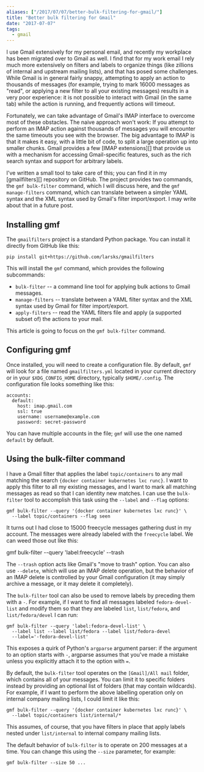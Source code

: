 ```yaml
---
aliases: ["/2017/07/07/better-bulk-filtering-for-gmail/"]
title: "Better bulk filtering for Gmail"
date: "2017-07-07"
tags:
  - gmail
---
```


I use Gmail extensively for my personal email, and recently my
workplace has been migrated over to Gmail as well.  I find that for my
work email I rely much more extensively on filters and labels to
organize things (like zillions of internal and upstream mailing
lists), and that has posed some challenges.  While Gmail is in general
fairly snappy, attempting to apply an action to thousands of messages
(for example, trying to mark 16000 messages as "read", or applying a
new filter to all your existing messages) results in a very poor
experience: it is not possible to interact with Gmail (in the same
tab) while the action is running, and frequently actions will timeout.

Fortunately, we can take advantage of Gmail's IMAP interface to
overcome most of these obstacles.  The naive approach won't work: If
you attempt to perform an IMAP action against thousands of messages
you will encounter the same timeouts you see with the browser.  The
big advantage to IMAP is that it makes it easy, with a little bit of
code, to split a large operation up into smaller chunks. Gmail
provides a few [IMAP extensions][] that provide us with a mechanism
for accessing Gmail-specific features, such as the rich search syntax
and support for arbitrary labels.

I've written a small tool to take care of this; you can find it in my
[gmailfilters][] repository on GitHub.  The project provides two
commands, the `gmf bulk-filter` command, which I will discuss here,
and the `gmf manage-filters` command, which can translate between a
simpler YAML syntax and the XML syntax used by Gmail's filter
import/export.  I may write about that in a future post.

## Installing gmf

The `gmailfilters` project is a standard Python package.  You can
install it directly from GitHub like this:

    pip install git+https://github.com/larsks/gmailfilters

This will install the `gmf` command, which provides the following
subcommands:

- `bulk-filter` -- a command line tool for applying bulk actions to
  Gmail messages.
- `manage-filters` -- translate between a YAML filter syntax and the
  XML syntax used by Gmail for filter import/export.
- `apply-filters` -- read the YAML filters file and apply (a supported
  subset of) the actions to your mail.

This article is going to focus on the `gmf bulk-filter` command.

## Configuring gmf

Once installed, you will need to create a configuration file.  By
default, `gmf` will look for a file named `gmailfilters.yml` located
in your current directory or in your `$XDG_CONFIG_HOME` directory,
typically `$HOME/.config`.  The configuration file looks something
like this:

    accounts:
      default:
        host: imap.gmail.com
        ssl: true
        username: username@example.com
        password: secret-password

You can have multiple accounts in the file; `gmf` will use the one
named `default` by default.

## Using the bulk-filter command

I have a Gmail filter that applies the label `topic/containers` to any
mail matching the search `{docker container kubernetes lxc runc}`.  I
want to apply this filter to all my existing messages, and I want to
mark all matching messages as read so that I can identity new matches.
I can use the `bulk-filter` tool to accomplish this task using the
`--label` and `--flag` options:

    gmf bulk-filter --query '{docker container kubernetes lxc runc}' \
      --label topic/containers --flag seen

It turns out I had close to 15000 freecycle messages gathering dust in
my account.  The messages were already labeled with the `freecycle`
label.  We can weed those out like this:

   gmf bulk-filter --query 'label:freecycle' --trash

The `--trash` option acts like Gmail's "move to trash" option.  You
can also use `--delete`, which will use an IMAP delete operation, but
the behavior of an IMAP delete is controlled by your Gmail
configuration (it may simply archive a message, or it may delete it
completely).

The `bulk-filter` tool can also be used to remove labels by preceding
them with a `-`.  For example, if I want to find all messages labeled
`fedora-devel-list` and modify them so that they are labeled `list`,
`list/fedora`, and `list/fedora/devel` I can run:

    gmf bulk-filter --query 'label:fedora-devel-list' \
      --label list --label list/fedora --label list/fedora-devel
      --label='-fedora-devel-list'

This exposes a quirk of Python's `argparse` argument parser: if the
argument to an option starts with `-`, argparse assumes that you've
made a mistake unless you explicitly attach it to the option with `=`.

By default, the `bulk-filter` tool operates on the `[Gmail]/All mail`
folder, which contains all of your messages.  You can limit it to
specific folders instead by providing an optional list of folders
(that may contain wildcards).  For example, if I want to perform the
above labelling operation only on internal company mailing lists, I
could limit it like this:

    gmf bulk-filter --query '{docker container kubernetes lxc runc}' \
      --label topic/containers list/internal/*

This assumes, of course, that you have filters in place that apply
labels nested under `list/internal` to internal company mailing lists.

The default behavior of `bulk-filter` is to operate on 200 messages at
a time.  You can change this using the `--size` parameter, for
example:

    gmf bulk-filter --size 50 ...
